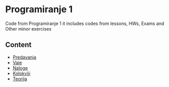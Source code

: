 # Programiranje 1

Code from Programiranje 1 it includes codes from lessons, HWs, Exams and Other minor exercises

## Content

- [Predavanja](https://github.com/GameExplorer/Programiranje1/tree/main/Predavanja)<br>
- [Vaje](https://github.com/GameExplorer/Programiranje1/tree/main/Vaje)
- [Naloge](https://github.com/GameExplorer/Programiranje1/tree/main/Naloge)
- [Kolokviji](https://github.com/GameExplorer/Programiranje1/tree/main/Kolokviji/Kolokvij1)
- [Teorija](https://github.com/GameExplorer/Programiranje1/blob/main/Teorija/Teorija.pdf)
